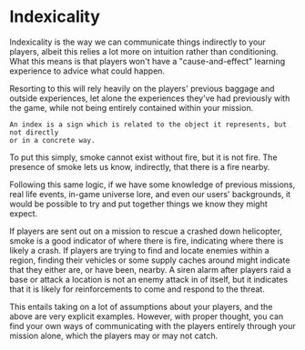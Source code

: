 # Indexicality

Indexicality is the way we can communicate things indirectly to your players,
albeit this relies a lot more on intuition rather than conditioning. What this
means is that players won't have a "cause-and-effect" learning experience to
advice what could happen.

Resorting to this will rely heavily on the players' previous baggage and outside
experiences, let alone the experiences they've had previously with the game, while
not being entirely contained within your mission.

```admonish info title=""
An index is a sign which is related to the object it represents, but not directly
or in a concrete way.
```

To put this simply, smoke cannot exist without fire, but it is not fire. The
presence of smoke lets us know, indirectly, that there is a fire nearby.

Following this same logic, if we have some knowledge of previous missions, real
life events, in-game universe lore, and even our users' backgrounds, it would be
possible to try and put together things we know they might expect.

If players are sent out on a mission to rescue a crashed down helicopter, smoke
is a good indicator of where there is fire, indicating where there is likely a
crash. If players are trying to find and locate enemies within a region, finding
their vehicles or some supply caches around might indicate that they either are,
or have been, nearby. A siren alarm after players raid a base or attack a location
is not an enemy attack in of itself, but it indicates that it is likely for
reinforcements to come and respond to the threat.

This entails taking on a lot of assumptions about your players, and the above are
very explicit examples. However, with proper thought, you can find your own ways
of communicating with the players entirely through your mission alone, which the
players may or may not catch.
